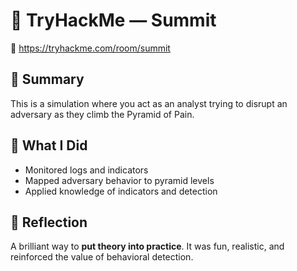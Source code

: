 # 🗻 TryHackMe — Summit  
🔗 https://tryhackme.com/room/summit

## 📘 Summary

This is a simulation where you act as an analyst trying to disrupt an adversary as they climb the Pyramid of Pain.

## 🧠 What I Did

- Monitored logs and indicators
- Mapped adversary behavior to pyramid levels
- Applied knowledge of indicators and detection

## 💬 Reflection

A brilliant way to **put theory into practice**. It was fun, realistic, and reinforced the value of behavioral detection.
